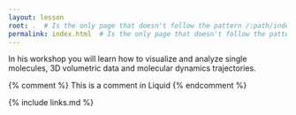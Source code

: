 ```yaml
---
layout: lesson
root: .  # Is the only page that doesn't follow the pattern /:path/index.html
permalink: index.html  # Is the only page that doesn't follow the pattern /:path/index.html
---
```

In his workshop you will learn how to visualize and analyze single molecules, 3D volumetric data and molecular dynamics trajectories.

<!-- this is an html comment -->

{% comment %} This is a comment in Liquid {% endcomment %}


{% include links.md %}
